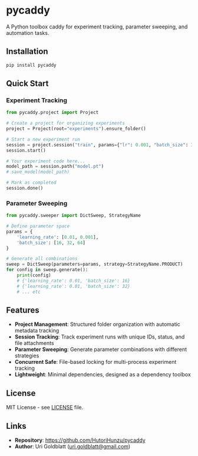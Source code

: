 # pycaddy

A Python toolbox caddy for experiment tracking, parameter sweeping, and automation tasks.

## Installation

```bash
pip install pycaddy
```

## Quick Start

### Experiment Tracking

```python
from pycaddy.project import Project

# Create a project for organizing experiments  
project = Project(root="experiments").ensure_folder()

# Start a new experiment run
session = project.session("train", params={"lr": 0.001, "batch_size": 32})
session.start()

# Your experiment code here...
model_path = session.path("model.pt")
# save_model(model_path)

# Mark as completed
session.done()
```

### Parameter Sweeping

```python
from pycaddy.sweeper import DictSweep, StrategyName

# Define parameter space
params = {
    'learning_rate': [0.01, 0.001],
    'batch_size': [16, 32, 64]
}

# Generate all combinations
sweep = DictSweep(parameters=params, strategy=StrategyName.PRODUCT)
for config in sweep.generate():
    print(config)
    # {'learning_rate': 0.01, 'batch_size': 16}
    # {'learning_rate': 0.01, 'batch_size': 32}
    # ... etc
```

## Features

- **Project Management**: Structured folder organization with automatic metadata tracking
- **Session Tracking**: Track experiment runs with unique IDs, status, and file attachments  
- **Parameter Sweeping**: Generate parameter combinations with different strategies
- **Concurrent Safe**: File-based locking for multi-process experiment tracking
- **Lightweight**: Minimal dependencies, designed as a dependency toolbox

## License

MIT License - see [LICENSE](LICENSE) file.

## Links

- **Repository**: https://github.com/HutoriHunzu/pycaddy
- **Author**: Uri Goldblatt (uri.goldblatt@gmail.com)